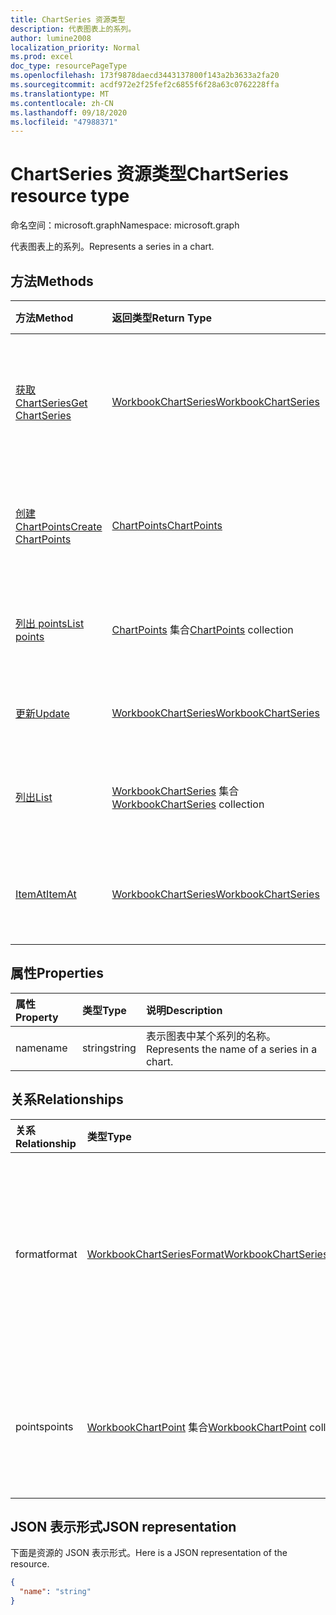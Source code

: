 ```yaml
---
title: ChartSeries 资源类型
description: 代表图表上的系列。
author: lumine2008
localization_priority: Normal
ms.prod: excel
doc_type: resourcePageType
ms.openlocfilehash: 173f9878daecd3443137800f143a2b3633a2fa20
ms.sourcegitcommit: acdf972e2f25fef2c6855f6f28a63c0762228ffa
ms.translationtype: MT
ms.contentlocale: zh-CN
ms.lasthandoff: 09/18/2020
ms.locfileid: "47988371"
---
```

# <a name="chartseries-resource-type"></a><span data-ttu-id="77dd8-103">ChartSeries 资源类型</span><span class="sxs-lookup"><span data-stu-id="77dd8-103">ChartSeries resource type</span></span>

<span data-ttu-id="77dd8-104">命名空间：microsoft.graph</span><span class="sxs-lookup"><span data-stu-id="77dd8-104">Namespace: microsoft.graph</span></span>

<span data-ttu-id="77dd8-105">代表图表上的系列。</span><span class="sxs-lookup"><span data-stu-id="77dd8-105">Represents a series in a chart.</span></span>


## <a name="methods"></a><span data-ttu-id="77dd8-106">方法</span><span class="sxs-lookup"><span data-stu-id="77dd8-106">Methods</span></span>

| <span data-ttu-id="77dd8-107">方法</span><span class="sxs-lookup"><span data-stu-id="77dd8-107">Method</span></span>           | <span data-ttu-id="77dd8-108">返回类型</span><span class="sxs-lookup"><span data-stu-id="77dd8-108">Return Type</span></span>    |<span data-ttu-id="77dd8-109">说明</span><span class="sxs-lookup"><span data-stu-id="77dd8-109">Description</span></span>|
|:---------------|:--------|:----------|
|[<span data-ttu-id="77dd8-110">获取 ChartSeries</span><span class="sxs-lookup"><span data-stu-id="77dd8-110">Get ChartSeries</span></span>](../api/chartseries-get.md) | [<span data-ttu-id="77dd8-111">WorkbookChartSeries</span><span class="sxs-lookup"><span data-stu-id="77dd8-111">WorkbookChartSeries</span></span>](chartseries.md) |<span data-ttu-id="77dd8-112">读取 chartSeries 对象的属性和关系。</span><span class="sxs-lookup"><span data-stu-id="77dd8-112">Read properties and relationships of chartSeries object.</span></span>|
|[<span data-ttu-id="77dd8-113">创建 ChartPoints</span><span class="sxs-lookup"><span data-stu-id="77dd8-113">Create ChartPoints</span></span>](../api/chartseries-post-points.md) |[<span data-ttu-id="77dd8-114">ChartPoints</span><span class="sxs-lookup"><span data-stu-id="77dd8-114">ChartPoints</span></span>](chartpoint.md)| <span data-ttu-id="77dd8-115">通过发布到点集合创建新的 ChartPoints。</span><span class="sxs-lookup"><span data-stu-id="77dd8-115">Create a new ChartPoints by posting to the points collection.</span></span>|
|[<span data-ttu-id="77dd8-116">列出 points</span><span class="sxs-lookup"><span data-stu-id="77dd8-116">List points</span></span>](../api/chartseries-list-points.md) |<span data-ttu-id="77dd8-117">[ChartPoints](chartpoint.md) 集合</span><span class="sxs-lookup"><span data-stu-id="77dd8-117">[ChartPoints](chartpoint.md) collection</span></span>| <span data-ttu-id="77dd8-118">获取 ChartPoints 对象集合。</span><span class="sxs-lookup"><span data-stu-id="77dd8-118">Get a ChartPoints object collection.</span></span>|
|[<span data-ttu-id="77dd8-119">更新</span><span class="sxs-lookup"><span data-stu-id="77dd8-119">Update</span></span>](../api/chartseries-update.md) | [<span data-ttu-id="77dd8-120">WorkbookChartSeries</span><span class="sxs-lookup"><span data-stu-id="77dd8-120">WorkbookChartSeries</span></span>](chartseries.md) |<span data-ttu-id="77dd8-121">更新 ChartSeries 对象。</span><span class="sxs-lookup"><span data-stu-id="77dd8-121">Update ChartSeries object.</span></span> |
|[<span data-ttu-id="77dd8-122">列出</span><span class="sxs-lookup"><span data-stu-id="77dd8-122">List</span></span>](../api/chartseries-list.md) | <span data-ttu-id="77dd8-123">[WorkbookChartSeries](chartseries.md) 集合</span><span class="sxs-lookup"><span data-stu-id="77dd8-123">[WorkbookChartSeries](chartseries.md) collection</span></span> |<span data-ttu-id="77dd8-124">获取 chartSeries 对象集合。</span><span class="sxs-lookup"><span data-stu-id="77dd8-124">Get chartSeries object collection.</span></span> |
|[<span data-ttu-id="77dd8-125">ItemAt</span><span class="sxs-lookup"><span data-stu-id="77dd8-125">ItemAt</span></span>](../api/chartseriescollection-itemat.md)|[<span data-ttu-id="77dd8-126">WorkbookChartSeries</span><span class="sxs-lookup"><span data-stu-id="77dd8-126">WorkbookChartSeries</span></span>](chartseries.md)|<span data-ttu-id="77dd8-127">根据其在集合中的位置检索系列</span><span class="sxs-lookup"><span data-stu-id="77dd8-127">Retrieves a series based on its position in the collection</span></span>|

## <a name="properties"></a><span data-ttu-id="77dd8-128">属性</span><span class="sxs-lookup"><span data-stu-id="77dd8-128">Properties</span></span>
| <span data-ttu-id="77dd8-129">属性</span><span class="sxs-lookup"><span data-stu-id="77dd8-129">Property</span></span>     | <span data-ttu-id="77dd8-130">类型</span><span class="sxs-lookup"><span data-stu-id="77dd8-130">Type</span></span>   |<span data-ttu-id="77dd8-131">说明</span><span class="sxs-lookup"><span data-stu-id="77dd8-131">Description</span></span>|
|:---------------|:--------|:----------|
|<span data-ttu-id="77dd8-132">name</span><span class="sxs-lookup"><span data-stu-id="77dd8-132">name</span></span>|<span data-ttu-id="77dd8-133">string</span><span class="sxs-lookup"><span data-stu-id="77dd8-133">string</span></span>|<span data-ttu-id="77dd8-134">表示图表中某个系列的名称。</span><span class="sxs-lookup"><span data-stu-id="77dd8-134">Represents the name of a series in a chart.</span></span>|

## <a name="relationships"></a><span data-ttu-id="77dd8-135">关系</span><span class="sxs-lookup"><span data-stu-id="77dd8-135">Relationships</span></span>
| <span data-ttu-id="77dd8-136">关系</span><span class="sxs-lookup"><span data-stu-id="77dd8-136">Relationship</span></span> | <span data-ttu-id="77dd8-137">类型</span><span class="sxs-lookup"><span data-stu-id="77dd8-137">Type</span></span>   |<span data-ttu-id="77dd8-138">说明</span><span class="sxs-lookup"><span data-stu-id="77dd8-138">Description</span></span>|
|:---------------|:--------|:----------|
|<span data-ttu-id="77dd8-139">format</span><span class="sxs-lookup"><span data-stu-id="77dd8-139">format</span></span>|[<span data-ttu-id="77dd8-140">WorkbookChartSeriesFormat</span><span class="sxs-lookup"><span data-stu-id="77dd8-140">WorkbookChartSeriesFormat</span></span>](chartseriesformat.md)|<span data-ttu-id="77dd8-p101">表示图表系列的格式，包括填充和线条格式。只读。</span><span class="sxs-lookup"><span data-stu-id="77dd8-p101">Represents the formatting of a chart series, which includes fill and line formatting. Read-only.</span></span>|
|<span data-ttu-id="77dd8-143">points</span><span class="sxs-lookup"><span data-stu-id="77dd8-143">points</span></span>|<span data-ttu-id="77dd8-144">[WorkbookChartPoint](chartpoint.md) 集合</span><span class="sxs-lookup"><span data-stu-id="77dd8-144">[WorkbookChartPoint](chartpoint.md) collection</span></span>|<span data-ttu-id="77dd8-145">表示系列中所有数据点的集合。</span><span class="sxs-lookup"><span data-stu-id="77dd8-145">Represents a collection of all points in the series.</span></span> <span data-ttu-id="77dd8-146">只读。</span><span class="sxs-lookup"><span data-stu-id="77dd8-146">Read-only.</span></span>|

## <a name="json-representation"></a><span data-ttu-id="77dd8-147">JSON 表示形式</span><span class="sxs-lookup"><span data-stu-id="77dd8-147">JSON representation</span></span>

<span data-ttu-id="77dd8-148">下面是资源的 JSON 表示形式。</span><span class="sxs-lookup"><span data-stu-id="77dd8-148">Here is a JSON representation of the resource.</span></span>

<!-- {
  "blockType": "resource",
  "baseType": "microsoft.graph.entity",
  "optionalProperties": [

  ],
  "@odata.type": "microsoft.graph.workbookChartSeries"
}-->

```json
{
  "name": "string"
}

```

<!-- uuid: 8fcb5dbc-d5aa-4681-8e31-b001d5168d79
2015-10-25 14:57:30 UTC -->
<!-- {
  "type": "#page.annotation",
  "description": "ChartSeries resource",
  "keywords": "",
  "section": "documentation",
  "tocPath": ""
}-->

